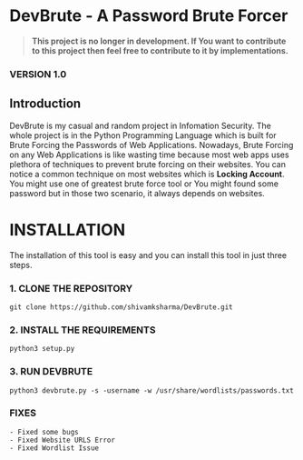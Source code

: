 # **DevBrute** - **A Password Brute Forcer**
> **This project is no longer in development. If You want to contribute to this project then feel free to contribute to it by implementations.**

### VERSION 1.0

## Introduction

DevBrute is my casual and random project in Infomation Security. The whole project is in the Python Programming Language which is built for Brute Forcing the Passwords of Web Applications. Nowadays, Brute Forcing on any Web Applications is like wasting time because most web apps uses plethora of techniques to prevent brute forcing on their websites. You can notice a common technique on most websites which is **Locking Account**. You might use one of greatest brute force tool or You might found some password but in those two scenario, it always depends on websites.

# **INSTALLATION**

The installation of this tool is easy and you can install this tool in just three steps. 

### 1. CLONE THE REPOSITORY
```
git clone https://github.com/shivamksharma/DevBrute.git
```

### 2. INSTALL THE REQUIREMENTS
```
python3 setup.py
```

### 3. RUN DEVBRUTE
```
python3 devbrute.py -s -username -w /usr/share/wordlists/passwords.txt
```

### FIXES
	- Fixed some bugs
	- Fixed Website URLS Error
	- Fixed Wordlist Issue

